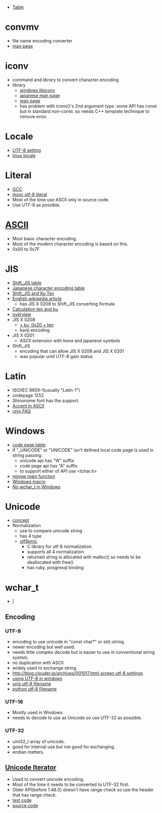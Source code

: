 * [Table](http://ash.jp/code/unitbl21.htm)

# convmv
* file name encoding converter
* [man page](http://www.j3e.de/linux/convmv/man/)

# iconv
* command and library to convert character encoding
* library
  * [windows libiconv](http://gnuwin32.sourceforge.net/packages/libiconv.htm)
  * [japanese man page](http://linuxjm.sourceforge.jp/html/LDP_man-pages/man3/iconv.3.html)
  * [man page](http://pubs.opengroup.org/onlinepubs/009695399/functions/iconv.html)
  * has problem with iconv()'s 2nd argument type. some API has const but in standard non-const. so needs C++ template technique to remove error.

# Locale
* [UTF-8 setting](http://developer.momonga-linux.org/wiki/?UTF-8)
* [linux locale](http://www.linuxdocs.org/HOWTOs/Unicode-HOWTO-3.html)

# Literal
* [GCC](http://gcc.gnu.org/onlinedocs/cpp/Implementation_002ddefined-behavior.html)
* [msvc utf-8 literal](http://stackoverflow.com/questions/688760/how-to-create-a-utf-8-string-literal-in-visual-c-2008)
* Most of the time use ASCII only in source code.
* Use UTF-8 as possible.

# [ASCII](http://en.wikipedia.org/wiki/ASCII)
* Most basic character encoding.
* Most of the modern character encoding is based on this.
* 0x00 to 0x7F

# JIS
* [Shift_JIS table](http://charset.7jp.net/sjis.html)
* [Japanese character encoding table](http://charset.7jp.net/)
* [Shift_JIS and Ku,Ten](http://slashdot.jp/journal/476584/%E5%8C%BA%E7%82%B9%E3%82%B3%E3%83%BC%E3%83%89%E3%81%A8-Shift_JIS)
* [English wikipedia article](http://en.wikipedia.org/wiki/Shift_JIS)
  * has JIS X 0208 to Shift_JIS converting formula
* [Calculation ten and ku](https://code.google.com/p/rpg2kemu/source/browse/trunk/rpg2kLib/Font.cpp#22)
* [overview](http://www.bugbearr.jp/?Shift_JIS)
* JIS X 0208
  * [+ ku, 0x20 + ten](0x20)
  * kanji encoding
* JIS X 0201
  * ASCII extension with *kana* and japanese symbols
* Shift_JIS
  * encoding that can allow JIS X 0208 and JIS X 0201
  * was popular until UTF-8 gain status

# Latin
* ISO/IEC 8859-1(usually "Latin-1")
* codepage 1252
* Shinonome font has the support.
* [Accent in ASCII](http://cosmoshouse.com/tools/acc-conv-j.htm)
* [unix FAQ](http://www.cl.cam.ac.uk/~mgk25/unicode.html)

# Windows
* [code page table](http://msdn.microsoft.com/en-us/library/windows/desktop/dd317756(v=vs.85).aspx)
* If "_UNICODE" or "UNICODE" isn't defined local code page is used in string passing.
  * unicode api has "W" suffix
  * code page api has "A" suffix
  * to support either of API use <tchar.h>
* [mingw main function](http://sourceforge.net/apps/trac/mingw-w64/wiki/Unicode%20apps)
* [Windows macro](http://www.ruche-home.net/program/tips/unicode)
* [No wchar_t in Windows](http://cppcms.com/files/nowide/html/)

# Unicode
* [concept](http://marigold.sakura.ne.jp/devel/unicode/concept.html)
* Normalization
  * use to compare unicode string
  * has 4 type
  * [utf8proc](http://www.public-software-group.org/utf8proc)
    * C library for utf-8 normalization.
    * supports all 4 normalization
    * returned string is allocated with malloc() so needs to be deallocated with free()
    * has ruby, posgresql binding

# wchar_t
* [

## Encoding

### UTF-8
* encoding to use unicode in "const char*" or std::string.
* newer encoding but well used.
* needs little complex decode but is easier to use in conventional string system.
* no duplication with ASCII
* widely used to exchange string.
* [http://blog.clouder.jp/archives/001017.html screen utf-8 settings](http://www.firstobject.com/wchar_t-string-on-linux-osx-windows.htm)
* [using UTF-8 in windows](http://www.utf8everywhere.org/)
* [unix utf-8 filename](http://unix.stackexchange.com/questions/38055/utf-8-filenames)
* [python utf-8 filename](http://nedbatchelder.com/blog/201106/filenames_with_accents.html)

### UTF-16
* Mostly used in Windows.
* needs to decode to use as Unicode so use UTF-32 as possible.

### UTF-32
* uint32_t array of unicode.
* good for internal use but not good for exchanging.
* endian matters.

## [Unicode Iterator](http://www.boost.org/doc/libs/release/libs/regex/doc/html/boost_regex/ref/internal_details/uni_iter.html)
* Used to convert unicode encoding.
* Most of the time it needs to be converted to UTF-32 first.
* Older API(before 1.48.0) doesn't have range check so use the header that has range check.
* [test code](https://github.com/ryppl/boost-svn/blob/master/libs/regex/test/unicode/unicode_iterator_test.cpp)
* [source code](https://github.com/ryppl/boost-svn/blob/master/boost/regex/pending/unicode_iterator.hpp)